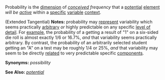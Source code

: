 Probability is the [dimension](https://github.com/gcassel/Modular-Organization-Terminology/blob/master/terms/dimension.md) of *[conceived](https://github.com/gcassel/Modular-Organization-Terminology/blob/master/terms/concept.md) frequency* that a [potential](https://github.com/gcassel/Modular-Organization-Terminology/blob/master/terms/potential.md) [element](https://github.com/gcassel/Modular-Organization-Terminology/blob/master/terms/element.md) *will be [active](https://github.com/gcassel/Modular-Organization-Terminology/blob/master/terms/active.md)* within a [specific](https://github.com/gcassel/Modular-Organization-Terminology/blob/master/terms/specific.md) [variable](https://github.com/gcassel/Modular-Organization-Terminology/blob/master/terms/variable.md) [context](https://github.com/gcassel/Modular-Organization-Terminology/blob/master/terms/context.md).

(Extended Tangential) **Notes:** probability may [represent](https://github.com/gcassel/Modular-Organization-Terminology/blob/master/terms/representation.md) variability which seems practically [arbitrary](https://github.com/gcassel/Modular-Organization-Terminology/blob/master/terms/arbitrary.md) *or* highly predictable on any specific [level of detail](https://github.com/gcassel/Modular-Organization-Terminology/blob/master/compound-terms/level-of-detail.md).  For [example](https://github.com/gcassel/Modular-Organization-Terminology/blob/master/terms/example.md), the probability of a getting a result of "1" on a six-sided die roll is almost exactly 1/6 or 16.7%, *and* that variability seems practically arbitrary.   By contrast, the probability of an arbitrarily selected student getting an "A" on a test may be roughly 1/4 or 25%, *and* that variability may seem to be directly [related](https://github.com/gcassel/Modular-Organization-Terminology/blob/master/terms/relationship.md) to very predictable specific [components](https://github.com/gcassel/Modular-Organization-Terminology/blob/master/terms/component.md).

**Synonyms:**  *possibility*

**See Also:** *[potential](https://github.com/gcassel/Modular-Organization-Terminology/blob/master/terms/potential.md)*
